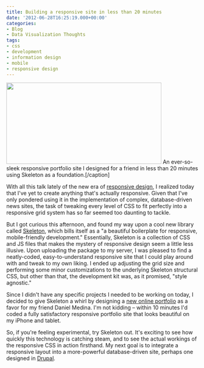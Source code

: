 ```yaml
---
title: Building a responsive site in less than 20 minutes
date: '2012-06-28T16:25:19.000+00:00'
categories:
- Blog
- Data Visualization Thoughts
tags:
- css
- development
- information design
- mobile
- responsive design
---
```


<p><a href="http://carlvlewis.net/responsive"><img class="wp-image-2704 " title="Screen Shot 2012-05-19 at 10.10.15 PM" alt="" src="{{ site.baseurl }}/assets/Screen-Shot-2012-05-19-at-10.10.15-PM.png" width="407" height="213" /></a> An ever-so-sleek responsive portfolio site I designed for a friend in less than 20 minutes using Skeleton as a foundation.[/caption]</p>
<p>With all this talk lately of the new era of <a href="http://www.alistapart.com/articles/responsive-web-design/">responsive design</a>, I realized today that I've yet to create anything that's actually responsive. Given that I've only pondered using it in the implementation of complex, database-driven news sites, the task of tweaking every level of CSS to fit perfectly into a responsive grid system has so far seemed too daunting to tackle.<!--more--></p>
<p style="text-align: left;">But I got curious this afternoon, and found my way upon a cool new library called <a href="http://www.getskeleton.com/">Skeleton</a>, which bills itself as a "a beautiful boilerplate for responsive, mobile-friendly development." Essentially, Skeleton is a collection of CSS and JS files that makes the mystery of responsive design seem a little less illusive. Upon uploading the package to my server, I was pleased to find a neatly-coded, easy-to-understand responsive site that I could play around with and tweak to my own liking. I ended up adjusting the grid size and performing some minor customizations to the underlying Skeleton structural CSS, but other than that, the development kit was, as it promised, "style agnostic."</p>
<p>Since I didn't have any specific projects I needed to be working on today, I decided to give Skeleton a whirl by designing a <a href="http://carlvlewis.net/responsive">new online portfolio</a> as a favor for my friend Daniel Medina. I'm not kidding – within 10 minutes I'd coded a fully satisfactory responsive portfolio site that looks beautiful on my iPhone and tablet.</p>
<p>So, if you're feeling experimental, try Skeleton out. It's exciting to see how quickly this technology is catching steam, and to see the actual workings of the responsive CSS in action firsthand. My next goal is to integrate a responsive layout into a more-powerful database-driven site, perhaps one designed in <a href="http://drupal.org/">Drupal</a>.</p>

